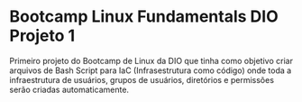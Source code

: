 # Bootcamp Linux Fundamentals DIO Projeto 1

Primeiro projeto do Bootcamp de Linux da DIO que tinha como objetivo criar arquivos de Bash Script para IaC (Infrasestrutura como código) onde toda a infraestrutura de usuários, grupos de usuários, diretórios e permissões serão criadas automaticamente.
